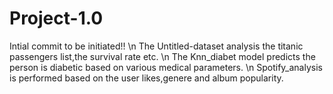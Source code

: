 # Project-1.0
Intial commit to be initiated!! \n
The Untitled-dataset analysis the titanic passengers list,the survival rate etc. \n
The Knn_diabet model predicts the person is diabetic based on various medical parameters. \n
Spotify_analysis is performed based on the user likes,genere and album popularity.
